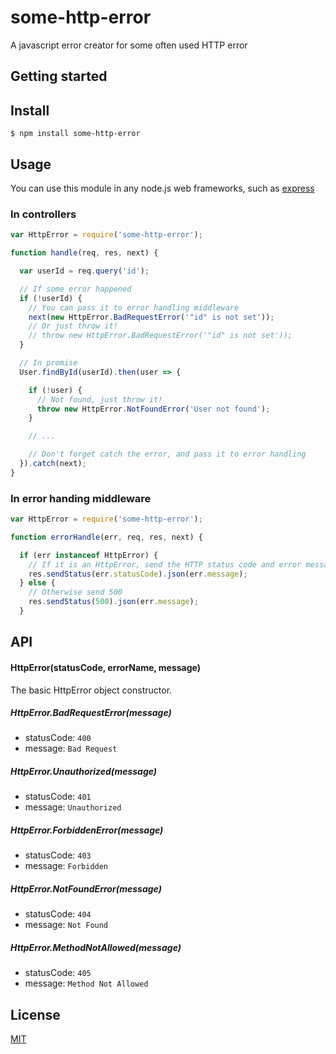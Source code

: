 # some-http-error

A javascript error creator for some often used HTTP error

## Getting started

## Install

```
$ npm install some-http-error
```

## Usage

You can use this module in any node.js web frameworks, such as
[express](https://github.com/expressjs/express)

### In controllers
```js
var HttpError = require('some-http-error');

function handle(req, res, next) {

  var userId = req.query('id');

  // If some error happened
  if (!userId) {
    // You can pass it to error handling middleware
    next(new HttpError.BadRequestError('"id" is not set'));
    // Or just throw it!
    // throw new HttpError.BadRequestError('"id" is not set'));
  }

  // In promise
  User.findById(userId).then(user => {

    if (!user) {
      // Not found, just throw it!
      throw new HttpError.NotFoundError('User not found');
    }

    // ...

    // Don't forget catch the error, and pass it to error handling
  }).catch(next);
}
```

### In error handing middleware
```js
var HttpError = require('some-http-error');

function errorHandle(err, req, res, next) {

  if (err instanceof HttpError) {
    // If it is an HttpError, send the HTTP status code and error message
    res.sendStatus(err.statusCode).json(err.message);
  } else {
    // Otherwise send 500
    res.sendStatus(500).json(err.message);
  }
```

## API

#### HttpError(statusCode, errorName, message)

The basic HttpError object constructor.

##### HttpError.BadRequestError(message)

+ statusCode: `400`
+ message: `Bad Request`

##### HttpError.Unauthorized(message)

+ statusCode: `401`
+ message: `Unauthorized`

##### HttpError.ForbiddenError(message)

+ statusCode: `403`
+ message: `Forbidden`

##### HttpError.NotFoundError(message)

+ statusCode: `404`
+ message: `Not Found`

##### HttpError.MethodNotAllowed(message)

+ statusCode: `405`
+ message: `Method Not Allowed`

## License

[MIT](https://github.com/DremyGit/some-http-error/blob/master/LICENSE)
